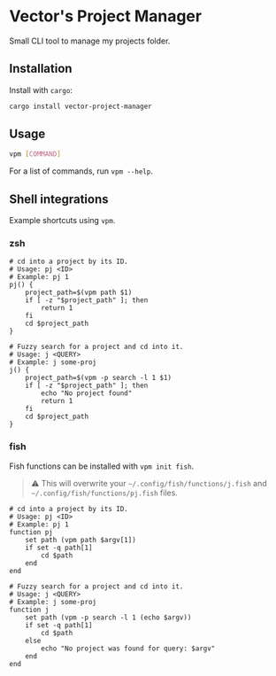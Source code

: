 # Vector's Project Manager

Small CLI tool to manage my projects folder.

## Installation

Install with `cargo`:

```bash
cargo install vector-project-manager
```

## Usage

```bash
vpm [COMMAND]
```

For a list of commands, run `vpm --help`.

## Shell integrations

Example shortcuts using `vpm`.

### zsh

```shell
# cd into a project by its ID.
# Usage: pj <ID>
# Example: pj 1
pj() {
    project_path=$(vpm path $1)
    if [ -z "$project_path" ]; then
        return 1
    fi
    cd $project_path
}

# Fuzzy search for a project and cd into it.
# Usage: j <QUERY>
# Example: j some-proj
j() {
    project_path=$(vpm -p search -l 1 $1)
    if [ -z "$project_path" ]; then
        echo "No project found"
        return 1
    fi
    cd $project_path
}
```

### fish

Fish functions can be installed with `vpm init fish`.
> ⚠️ This will overwrite your `~/.config/fish/functions/j.fish` and `~/.config/fish/functions/pj.fish` files.

```shell
# cd into a project by its ID.
# Usage: pj <ID>
# Example: pj 1
function pj
    set path (vpm path $argv[1])
    if set -q path[1]
        cd $path
    end
end

# Fuzzy search for a project and cd into it.
# Usage: j <QUERY>
# Example: j some-proj
function j
    set path (vpm -p search -l 1 (echo $argv))
    if set -q path[1]
        cd $path
    else
        echo "No project was found for query: $argv"
    end
end
```
